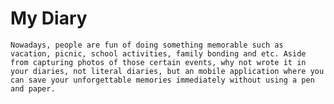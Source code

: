 # My Diary
    Nowadays, people are fun of doing something memorable such as vacation, picnic, school activities, family bonding and etc. Aside from capturing photos of those certain events, why not wrote it in your diaries, not literal diaries, but an mobile application where you can save your unforgettable memories immediately without using a pen and paper.
